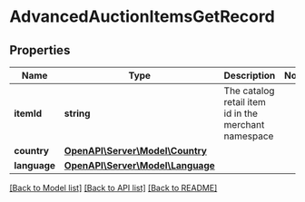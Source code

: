 # AdvancedAuctionItemsGetRecord

## Properties
Name | Type | Description | Notes
------------ | ------------- | ------------- | -------------
**itemId** | **string** | The catalog retail item id in the merchant namespace | 
**country** | [**OpenAPI\Server\Model\Country**](Country.md) |  | 
**language** | [**OpenAPI\Server\Model\Language**](Language.md) |  | 

[[Back to Model list]](../README.md#documentation-for-models) [[Back to API list]](../README.md#documentation-for-api-endpoints) [[Back to README]](../README.md)


